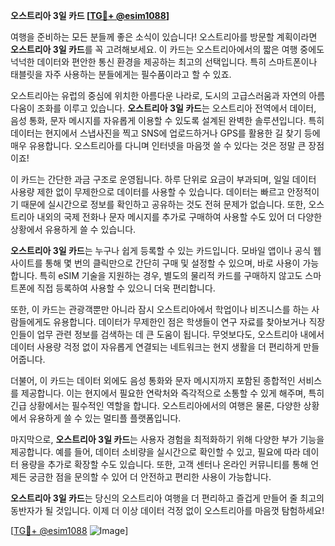 **오스트리아 3일 카드 [[TG💪+ @esim1088](https://t.me/s/esim1088)]**

여행을 준비하는 모든 분들께 좋은 소식이 있습니다! 오스트리아를 방문할 계획이라면 **오스트리아 3일 카드**를 꼭 고려해보세요. 이 카드는 오스트리아에서의 짧은 여행 중에도 넉넉한 데이터와 편안한 통신 환경을 제공하는 최고의 선택입니다. 특히 스마트폰이나 태블릿을 자주 사용하는 분들에게는 필수품이라고 할 수 있죠.

오스트리아는 유럽의 중심에 위치한 아름다운 나라로, 도시의 고급스러움과 자연의 아름다움이 조화를 이루고 있습니다. **오스트리아 3일 카드**는 오스트리아 전역에서 데이터, 음성 통화, 문자 메시지를 자유롭게 이용할 수 있도록 설계된 완벽한 솔루션입니다. 특히 데이터는 현지에서 스냅사진을 찍고 SNS에 업로드하거나 GPS를 활용한 길 찾기 등에 매우 유용합니다. 오스트리아를 다니며 인터넷을 마음껏 쓸 수 있다는 것은 정말 큰 장점이죠!

이 카드는 간단한 과금 구조로 운영됩니다. 하루 단위로 요금이 부과되며, 일일 데이터 사용량 제한 없이 무제한으로 데이터를 사용할 수 있습니다. 데이터는 빠르고 안정적이기 때문에 실시간으로 정보를 확인하고 공유하는 것도 전혀 문제가 없습니다. 또한, 오스트리아 내외의 국제 전화나 문자 메시지를 추가로 구매하여 사용할 수도 있어 더 다양한 상황에서 유용하게 쓸 수 있습니다.

**오스트리아 3일 카드**는 누구나 쉽게 등록할 수 있는 카드입니다. 모바일 앱이나 공식 웹사이트를 통해 몇 번의 클릭만으로 간단히 구매 및 설정할 수 있으며, 바로 사용이 가능합니다. 특히 eSIM 기술을 지원하는 경우, 별도의 물리적 카드를 구매하지 않고도 스마트폰에 직접 등록하여 사용할 수 있으니 더욱 편리합니다.

또한, 이 카드는 관광객뿐만 아니라 잠시 오스트리아에서 학업이나 비즈니스를 하는 사람들에게도 유용합니다. 데이터가 무제한인 점은 학생들이 연구 자료를 찾아보거나 직장인들이 업무 관련 정보를 검색하는 데 큰 도움이 됩니다. 무엇보다도, 오스트리아 내에서 데이터 사용량 걱정 없이 자유롭게 연결되는 네트워크는 현지 생활을 더 편리하게 만들어줍니다.

더불어, 이 카드는 데이터 외에도 음성 통화와 문자 메시지까지 포함된 종합적인 서비스를 제공합니다. 이는 현지에서 필요한 연락처와 즉각적으로 소통할 수 있게 해주며, 특히 긴급 상황에서는 필수적인 역할을 합니다. 오스트리아에서의 여행은 물론, 다양한 상황에서 유용하게 쓸 수 있는 멀티플 플랫폼입니다.

마지막으로, **오스트리아 3일 카드**는 사용자 경험을 최적화하기 위해 다양한 부가 기능을 제공합니다. 예를 들어, 데이터 소비량을 실시간으로 확인할 수 있고, 필요에 따라 데이터 용량을 추가로 확장할 수도 있습니다. 또한, 고객 센터나 온라인 커뮤니티를 통해 언제든 궁금한 점을 문의할 수 있어 더 안전하고 편리한 사용이 가능합니다.

**오스트리아 3일 카드**는 당신의 오스트리아 여행을 더 편리하고 즐겁게 만들어 줄 최고의 동반자가 될 것입니다. 이제 더 이상 데이터 걱정 없이 오스트리아를 마음껏 탐험하세요! 

[[TG💪+ @esim1088](https://t.me/s/esim1088) ![Image](https://i.postimg.cc/Y0z9fWf4/image.png)]